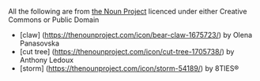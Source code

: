 All the following are from [the Noun Project](https://thenounproject.com) licenced under either Creative Commons or Public Domain

* [claw] (https://thenounproject.com/icon/bear-claw-1675723/) by Olena Panasovska
* [cut tree] (https://thenounproject.com/icon/cut-tree-1705738/) by Anthony Ledoux
* [storm] (https://thenounproject.com/icon/storm-54189/) by 8TIES®

